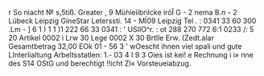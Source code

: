 r So niacht № s,5tiß. Greater , 9 Mühleiibrilcke irỏĨ G - 2 nema B.n - 2 Lübeck Leipzig GineStar Leterssti. 14 - MỈ09 Leipzig Tel . : 0341 33 60 300 .Lm - ] 6 1 ) 1 1 )1 222 66 33 0341 : ' USlIO^r. : ot 288 270 772 6:1 0233 /: 5 20 Artikel 0002 i Lrw 30 Lege 0002 X 30 Brtlle Erw. (Zedt.alar Gesamtbetrag 32,00 EOk 01 - 56 3 ' wOescht ihnen viel spali und gute LInterlialtung Arbeltsstatlen: 1.- 03 4 I 9 3 Oies ist kei! e Rechnung i i» nne des S14 OStG und berechtigt !!icht ZI« Vorsteueiabzug.